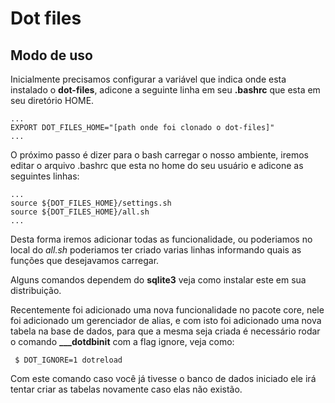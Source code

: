 Dot files
=========

Modo de uso
-----------

Inicialmente precisamos configurar a variável que indica onde esta instalado o **dot-files**, adicone a seguinte linha em seu **.bashrc** que esta em seu diretório HOME.

<pre><code>...
EXPORT DOT_FILES_HOME="[path onde foi clonado o dot-files]"
...</code></pre>

O próximo passo é dizer para o bash carregar o nosso ambiente, iremos editar o arquivo .bashrc que esta no home do seu usuário e adicone as seguintes linhas:

<pre><code>...
source ${DOT_FILES_HOME}/settings.sh
source ${DOT_FILES_HOME}/all.sh
...</code></pre>

Desta forma iremos adicionar todas as funcionalidade, ou poderiamos no local do *all.sh* poderiamos ter criado varias linhas informando quais as funções que desejavamos carregar.

Alguns comandos dependem do **sqlite3** veja como instalar este em sua distribuição.

Recentemente foi adicionado uma nova funcionalidade no pacote core, nele foi adicionado um gerenciador de alias, e com isto foi adicionado uma nova tabela na base de dados, para que a mesma seja criada é necessário rodar o comando **___dotdbinit** com a flag ignore, veja como:

<pre><code> $ DOT_IGNORE=1 dotreload</code></pre>

 Com este comando caso você já tivesse o banco de dados iniciado ele irá tentar criar as tabelas novamente caso elas não existão.
